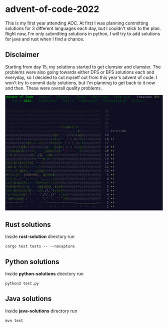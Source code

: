 # advent-of-code-2022
This is my first year attending AOC. At first I was planning committing solutions for 3 different languages each day, but I couldn't stick to the plan. Right now,
I'm only submitting solutions in python, I will try to add solutions for java and rust when I find a chance.

## Disclaimer
Starting from day 15, my solutions started to get clumsier and clumsier. The problems were also going towards either DFS or BFS solutions each and everyday, so I decided
to cut myself out from this year's advent of code. I won't try to commit daily solutions, but I'm planning to get back to it now and then. These were overall quality
problems.

![15_10_2022](screenshots/aoc_19_12_2022.png)

## Rust solutions

Inside **rust-solution** directory run

```shell
cargo test tests -- --nocapture
```

## Python solutions

Inside **python-solutions** directory run

```shell
python3 test.py
```

## Java solutions

Inside **java-solutions** directory run

```shell
mvn test
```
